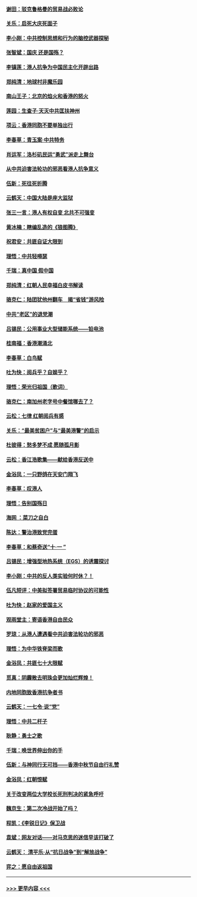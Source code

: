#### [谢田：驳克鲁格曼的贸易战必败论](../pages/nsc993/n11555840.md?t=09302322) 
#### [关乐：启死大庆死面子](../pages/nsc993/n11556823.md?t=09302322) 
#### [李小刚：中共控制思想和行为的脑控武器探秘](../pages/nsc993/n11556776.md?t=09302322) 
#### [张智斌：国庆  还是国殇？](../pages/nsc993/n11556617.md?t=09302322) 
#### [李镇莲：港人抗争为中国民主化开辟出路](../pages/nsc993/n11556570.md?t=09302322) 
#### [郑纯清：地球村非魔乐园](../pages/nsc993/n11555415.md?t=09302322) 
#### [南山王子：北京的焰火和香港的怒火](../pages/nsc993/n11555318.md?t=09302322) 
#### [莲园：生查子·天灭中共匡扶神州](../pages/nsc993/n11555302.md?t=09302322) 
#### [项云：香港同胞不要单独出行](../pages/nsc993/n11555276.md?t=09302322) 
#### [李春草：青玉案‧中共特务](../pages/nsc993/n11552356.md?t=09302322) 
#### [肖运军：洛杉矶民运“勇武”派走上舞台](../pages/nsc993/n11551595.md?t=09302322) 
#### [从中共迫害法轮功的邪恶看港人抗争意义](../pages/nsc993/n11540858.md?t=09302322) 
#### [伍新：死往死折腾](../pages/nsc993/n11550174.md?t=09302322) 
#### [云鹤天：中国大陆是座大监狱](../pages/nsc993/n11550155.md?t=09302322) 
#### [张三一言：港人有权自变 北共不可强变](../pages/nsc993/n11550132.md?t=09302322) 
#### [黄冰楠：瞎编乱造的《狼图腾》](../pages/nsc993/n11550082.md?t=09302322) 
#### [祝君安：共匪自证大限到](../pages/nsc993/n11550041.md?t=09302322) 
#### [理悟：中共轻嘚瑟](../pages/nsc993/n11547978.md?t=09302322) 
#### [千瑞：真中国 假中国](../pages/nsc993/n11547865.md?t=09302322) 
#### [郑纯清：红朝人民幸福白皮书解读](../pages/nsc993/n11547499.md?t=09302322) 
#### [骆克仁：陆团犹他州翻车　揭“省钱”游风险](../pages/nsc993/n11546977.md?t=09302322) 
#### [中共“老区”的退党潮](../pages/nsc993/n11545995.md?t=09302322) 
#### [吕锡民：公用事业大型储能系统——铅电池](../pages/nsc993/n11545701.md?t=09302322) 
#### [桂南福：香港潮涌北](../pages/nsc993/n11545682.md?t=09302322) 
#### [李春草：白鸟赋](../pages/nsc993/n11545663.md?t=09302322) 
#### [吐为快：阅兵乎？自娱乎？](../pages/nsc993/n11545625.md?t=09302322) 
#### [理悟：荣光归祖国（歌词）](../pages/nsc993/n11545616.md?t=09302322) 
#### [骆克仁：南加州老字号中餐馆哪去了？](../pages/nsc993/n11545120.md?t=09302322) 
#### [云松：七律 红朝阅兵有感](../pages/nsc993/n11542394.md?t=09302322) 
#### [关乐：“最美贫困户”与“最美港警”的启示](../pages/nsc993/n11542252.md?t=09302322) 
#### [杜彼得：愁多梦不成 愿随孤月影](../pages/nsc993/n11540296.md?t=09302322) 
#### [云松：香江浩歌集——献给香港反送中](../pages/nsc993/n11540149.md?t=09302322) 
#### [金浴凤：一只野鸽在天安门翔飞](../pages/nsc993/n11540280.md?t=09302322) 
#### [李春草：叹港人](../pages/nsc993/n11540119.md?t=09302322) 
#### [理悟：告别国殇日](../pages/nsc993/n11539610.md?t=09302322) 
#### [海网 ：菜刀之自白](../pages/nsc993/n11539597.md?t=09302322) 
#### [陈达：警治港致党完蛋](../pages/nsc993/n11538127.md?t=09302322) 
#### [李春草：和蔡奇送“十·一 ”](../pages/nsc993/n11537810.md?t=09302322) 
#### [吕锡民：增强型地热系统（EGS）的诱震探讨](../pages/nsc993/n11537765.md?t=09302322) 
#### [李小刚：中共的反人类实验何时休？！](../pages/nsc993/n11537669.md?t=09302322) 
#### [伍凡短评：中美拟签署贸易临时协议的可能性](../pages/nsc993/n11536773.md?t=09302322) 
#### [吐为快：赵家的爱国主义](../pages/nsc993/n11536750.md?t=09302322) 
#### [观雨堂主：寄语香港自由民众](../pages/nsc993/n11536735.md?t=09302322) 
#### [罗琼：从港人遭遇看中共迫害法轮功的邪恶](../pages/nsc993/n11507862.md?t=09302322) 
#### [理悟：为中华铁脊梁而歌](../pages/nsc993/n11534458.md?t=09302322) 
#### [金浴凤：共匪七十大限赋](../pages/nsc993/n11534434.md?t=09302322) 
#### [觅真：阴霾散去明珠会更加灿烂辉煌！](../pages/nsc993/n11531858.md?t=09302322) 
#### [内地同胞致香港抗争者书](../pages/nsc993/n11531645.md?t=09302322) 
#### [云鹤天：一七令‧说“党”](../pages/nsc993/n11529099.md?t=09302322) 
#### [理悟：中共二杆子](../pages/nsc993/n11529046.md?t=09302322) 
#### [耿静：勇士之歌](../pages/nsc993/n11527562.md?t=09302322) 
#### [千瑞：唤世界伸出你的手](../pages/nsc993/n11526942.md?t=09302322) 
#### [伍新：与神同行无可挡——香港中秋节自由行礼赞](../pages/nsc993/n11526801.md?t=09302322) 
#### [金浴凤：红朝恨赋](../pages/nsc993/n11524312.md?t=09302322) 
#### [关于改变两位大学校长死刑判决的紧急呼吁](../pages/nsc993/n11524103.md?t=09302322) 
#### [魏京生：第二次冷战开始了吗？](../pages/nsc993/n11524023.md?t=09302322) 
#### [程凯：《李锐日记》保卫战](../pages/nsc993/n11522922.md?t=09302322) 
#### [袁斌：网友对话——对马克思的迷信早该打破了](../pages/nsc993/n11522561.md?t=09302322) 
#### [云鹤天： 清平乐‧从“抗日战争”到“解放战争”](../pages/nsc993/n11522917.md?t=09302322) 
#### [弈之：愿自由返祖国](../pages/nsc993/n11522810.md?t=09302322) 

----
#### [ >>> 更早内容 <<< ](../indexes/nsc993-earlier.md)
